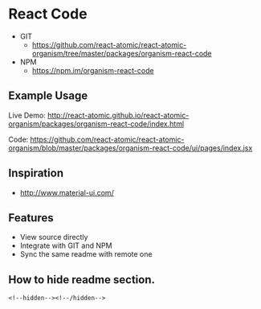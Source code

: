React Code 
===============
<!--hidden-->
   * GIT
      * https://github.com/react-atomic/react-atomic-organism/tree/master/packages/organism-react-code 
   * NPM
      * https://npm.im/organism-react-code

## Example Usage
Live Demo:
http://react-atomic.github.io/react-atomic-organism/packages/organism-react-code/index.html

Code:
https://github.com/react-atomic/react-atomic-organism/blob/master/packages/organism-react-code/ui/pages/index.jsx

## Inspiration
   * http://www.material-ui.com/
<!--/hidden-->

## Features
   * View source directly
   * Integrate with GIT and NPM
   * Sync the same readme with remote one

## How to hide readme section.
```
<!--hidden--><!--/hidden-->
```




